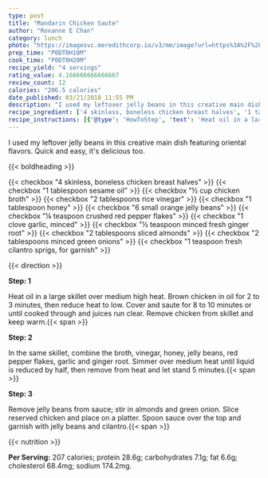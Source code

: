 ```yaml
---
type: post
title: "Mandarin Chicken Saute"
author: "Roxanne E Chan"
category: lunch
photo: "https://imagesvc.meredithcorp.io/v3/mm/image?url=https%3A%2F%2Fimages.media-allrecipes.com%2Fuserphotos%2F781897.jpg"
prep_time: "P0DT0H10M"
cook_time: "P0DT0H20M"
recipe_yield: "4 servings"
rating_value: 4.166666666666667
review_count: 12
calories: "206.5 calories"
date_published: 03/21/2018 11:55 PM
description: "I used my leftover jelly beans in this creative main dish featuring oriental flavors. Quick and easy, it's delicious too."
recipe_ingredient: ['4 skinless, boneless chicken breast halves', '1 tablespoon sesame oil', '½ cup chicken broth', '2 tablespoons rice vinegar', '1 tablespoon honey', '6 small orange jelly beans', '¼ teaspoon crushed red pepper flakes', '1 clove garlic, minced', '½ teaspoon minced fresh ginger root', '2 tablespoons sliced almonds', '2 tablespoons minced green onions', '1 teaspoon fresh cilantro sprigs, for garnish']
recipe_instructions: [{'@type': 'HowToStep', 'text': 'Heat oil in a large skillet over medium high heat. Brown chicken in oil for 2 to 3 minutes, then reduce heat to low. Cover and saute for 8 to 10 minutes or until cooked through and juices run clear. Remove chicken from skillet and keep warm.\n'}, {'@type': 'HowToStep', 'text': 'In the same skillet, combine the broth, vinegar, honey, jelly beans, red pepper flakes, garlic and ginger root. Simmer over medium heat until liquid is reduced by half, then remove from heat and let stand 5 minutes.\n'}, {'@type': 'HowToStep', 'text': 'Remove jelly beans from sauce; stir in almonds and green onion. Slice reserved chicken and place on a platter. Spoon sauce over the top and garnish with jelly beans and cilantro.\n'}]
---
```


I used my leftover jelly beans in this creative main dish featuring oriental flavors. Quick and easy, it's delicious too. 

{{< boldheading >}}

{{< checkbox "4  skinless, boneless chicken breast halves" >}}
{{< checkbox "1 tablespoon sesame oil" >}}
{{< checkbox "½ cup chicken broth" >}}
{{< checkbox "2 tablespoons rice vinegar" >}}
{{< checkbox "1 tablespoon honey" >}}
{{< checkbox "6 small orange jelly beans" >}}
{{< checkbox "¼ teaspoon crushed red pepper flakes" >}}
{{< checkbox "1 clove garlic, minced" >}}
{{< checkbox "½ teaspoon minced fresh ginger root" >}}
{{< checkbox "2 tablespoons sliced almonds" >}}
{{< checkbox "2 tablespoons minced green onions" >}}
{{< checkbox "1 teaspoon fresh cilantro sprigs, for garnish" >}}


{{< direction >}}

**Step: 1**

Heat oil in a large skillet over medium high heat. Brown chicken in oil for 2 to 3 minutes, then reduce heat to low. Cover and saute for 8 to 10 minutes or until cooked through and juices run clear. Remove chicken from skillet and keep warm.{{< span >}}

**Step: 2**

In the same skillet, combine the broth, vinegar, honey, jelly beans, red pepper flakes, garlic and ginger root. Simmer over medium heat until liquid is reduced by half, then remove from heat and let stand 5 minutes.{{< span >}}

**Step: 3**

Remove jelly beans from sauce; stir in almonds and green onion. Slice reserved chicken and place on a platter. Spoon sauce over the top and garnish with jelly beans and cilantro.{{< span >}}

{{< nutrition >}}

**Per Serving:** 207 calories; protein 28.6g; carbohydrates 7.1g; fat 6.6g; cholesterol 68.4mg; sodium 174.2mg.